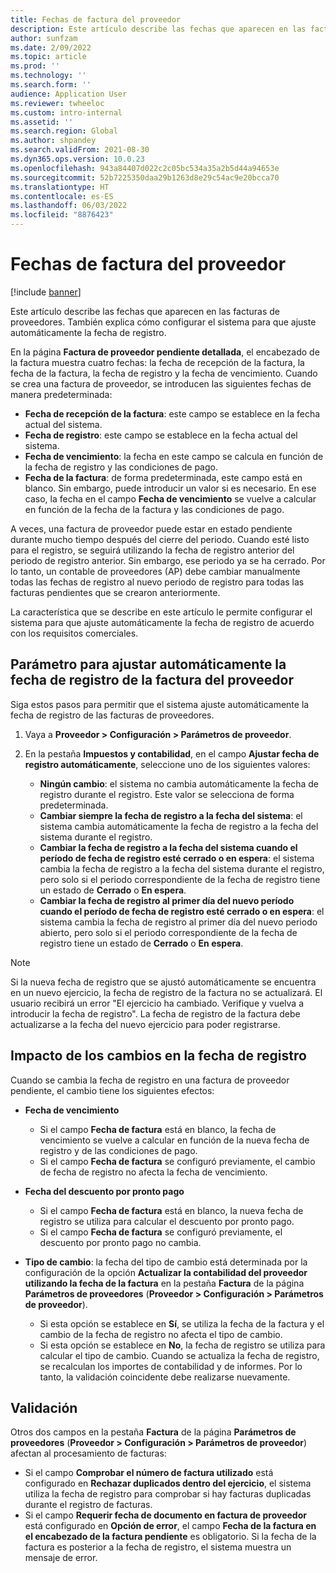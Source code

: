 ```yaml
---
title: Fechas de factura del proveedor
description: Este artículo describe las fechas que aparecen en las facturas de proveedores. También explica cómo configurar el sistema para que ajuste automáticamente la fecha de registro.
author: sunfzam
ms.date: 2/09/2022
ms.topic: article
ms.prod: ''
ms.technology: ''
ms.search.form: ''
audience: Application User
ms.reviewer: twheeloc
ms.custom: intro-internal
ms.assetid: ''
ms.search.region: Global
ms.author: shpandey
ms.search.validFrom: 2021-08-30
ms.dyn365.ops.version: 10.0.23
ms.openlocfilehash: 943a84407d022c2c05bc534a35a2b5d44a94653e
ms.sourcegitcommit: 52b7225350daa29b1263d8e29c54ac9e20bcca70
ms.translationtype: HT
ms.contentlocale: es-ES
ms.lasthandoff: 06/03/2022
ms.locfileid: "8876423"
---
```

# <a name="vendor-invoice-dates"></a>Fechas de factura del proveedor

[!include [banner](../includes/banner.md)]

Este artículo describe las fechas que aparecen en las facturas de proveedores. También explica cómo configurar el sistema para que ajuste automáticamente la fecha de registro.

En la página **Factura de proveedor pendiente detallada**, el encabezado de la factura muestra cuatro fechas: la fecha de recepción de la factura, la fecha de la factura, la fecha de registro y la fecha de vencimiento. Cuando se crea una factura de proveedor, se introducen las siguientes fechas de manera predeterminada:

- **Fecha de recepción de la factura**: este campo se establece en la fecha actual del sistema.
- **Fecha de registro**: este campo se establece en la fecha actual del sistema. 
- **Fecha de vencimiento**: la fecha en este campo se calcula en función de la fecha de registro y las condiciones de pago.
- **Fecha de la factura**: de forma predeterminada, este campo está en blanco. Sin embargo, puede introducir un valor si es necesario. En ese caso, la fecha en el campo **Fecha de vencimiento** se vuelve a calcular en función de la fecha de la factura y las condiciones de pago.

A veces, una factura de proveedor puede estar en estado pendiente durante mucho tiempo después del cierre del periodo. Cuando esté listo para el registro, se seguirá utilizando la fecha de registro anterior del periodo de registro anterior. Sin embargo, ese periodo ya se ha cerrado. Por lo tanto, un contable de proveedores (AP) debe cambiar manualmente todas las fechas de registro al nuevo periodo de registro para todas las facturas pendientes que se crearon anteriormente.

La característica que se describe en este artículo le permite configurar el sistema para que ajuste automáticamente la fecha de registro de acuerdo con los requisitos comerciales.

## <a name="parameter-for-automatically-adjusting-the-vendor-invoice-posting-date"></a>Parámetro para ajustar automáticamente la fecha de registro de la factura del proveedor

Siga estos pasos para permitir que el sistema ajuste automáticamente la fecha de registro de las facturas de proveedores.

1.  Vaya a **Proveedor \> Configuración \> Parámetros de proveedor**.
2.  En la pestaña **Impuestos y contabilidad**, en el campo **Ajustar fecha de registro automáticamente**, seleccione uno de los siguientes valores:

    - **Ningún cambio**: el sistema no cambia automáticamente la fecha de registro durante el registro. Este valor se selecciona de forma predeterminada.
    - **Cambiar siempre la fecha de registro a la fecha del sistema**: el sistema cambia automáticamente la fecha de registro a la fecha del sistema durante el registro.
    - **Cambiar la fecha de registro a la fecha del sistema cuando el período de fecha de registro esté cerrado o en espera**: el sistema cambia la fecha de registro a la fecha del sistema durante el registro, pero solo si el periodo correspondiente de la fecha de registro tiene un estado de **Cerrado** o **En espera**.
    - **Cambiar la fecha de registro al primer día del nuevo período cuando el período de fecha de registro esté cerrado o en espera**: el sistema cambia la fecha de registro al primer día del nuevo periodo abierto, pero solo si el periodo correspondiente de la fecha de registro tiene un estado de **Cerrado** o **En espera**.

> [!NOTE]
> Si la nueva fecha de registro que se ajustó automáticamente se encuentra en un nuevo ejercicio, la fecha de registro de la factura no se actualizará. El usuario recibirá un error "El ejercicio ha cambiado. Verifique y vuelva a introducir la fecha de registro". La fecha de registro de la factura debe actualizarse a la fecha del nuevo ejercicio para poder registrarse.

## <a name="impact-of-posting-date-changes"></a>Impacto de los cambios en la fecha de registro

Cuando se cambia la fecha de registro en una factura de proveedor pendiente, el cambio tiene los siguientes efectos:

- **Fecha de vencimiento**

    - Si el campo **Fecha de factura** está en blanco, la fecha de vencimiento se vuelve a calcular en función de la nueva fecha de registro y de las condiciones de pago.
    - Si el campo **Fecha de factura** se configuró previamente, el cambio de fecha de registro no afecta la fecha de vencimiento.

- **Fecha del descuento por pronto pago**

    - Si el campo **Fecha de factura** está en blanco, la nueva fecha de registro se utiliza para calcular el descuento por pronto pago.
    - Si el campo **Fecha de factura** se configuró previamente, el descuento por pronto pago no cambia.

- **Tipo de cambio**: la fecha del tipo de cambio está determinada por la configuración de la opción **Actualizar la contabilidad del proveedor utilizando la fecha de la factura** en la pestaña **Factura** de la página **Parámetros de proveedores** (**Proveedor \> Configuración \> Parámetros de proveedor**).

    - Si esta opción se establece en **Sí**, se utiliza la fecha de la factura y el cambio de la fecha de registro no afecta el tipo de cambio.
    - Si esta opción se establece en **No**, la fecha de registro se utiliza para calcular el tipo de cambio. Cuando se actualiza la fecha de registro, se recalculan los importes de contabilidad y de informes. Por lo tanto, la validación coincidente debe realizarse nuevamente.

## <a name="validation"></a>Validación

Otros dos campos en la pestaña **Factura** de la página **Parámetros de proveedores** (**Proveedor \> Configuración \> Parámetros de proveedor**) afectan al procesamiento de facturas:

- Si el campo **Comprobar el número de factura utilizado** está configurado en **Rechazar duplicados dentro del ejercicio**, el sistema utiliza la fecha de registro para comprobar si hay facturas duplicadas durante el registro de facturas.
- Si el campo **Requerir fecha de documento en factura de proveedor** está configurado en **Opción de error**, el campo **Fecha de la factura en el encabezado de la factura pendiente** es obligatorio. Si la fecha de la factura es posterior a la fecha de registro, el sistema muestra un mensaje de error.
